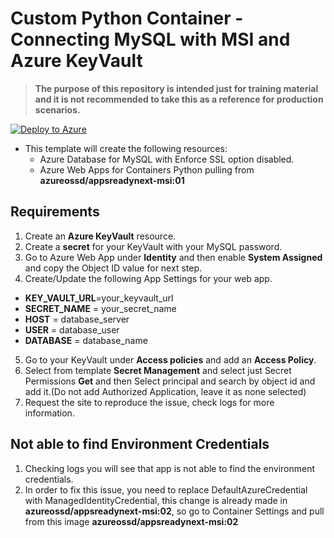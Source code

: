 # Custom Python Container - Connecting MySQL with MSI and Azure KeyVault

>**The purpose of this repository is intended just for training material and it is not recommended to take this as a reference for production scenarios.**

[![Deploy to Azure](https://aka.ms/deploytoazurebutton)](https://portal.azure.com/#create/Microsoft.Template/uri/https%3A%2F%2Fraw.githubusercontent.com%2Fazureossd%2Fappsreadynext-python-msi%2Fmaster%2Ftemplate.json)

- This template will create the following resources:
    - Azure Database for MySQL with Enforce SSL option disabled.
    - Azure Web Apps for Containers Python pulling from **azureossd/appsreadynext-msi:01**

## Requirements
1. Create an **Azure KeyVault** resource.
2. Create a **secret** for your KeyVault with your MySQL password.
3. Go to Azure Web App under **Identity** and then enable **System Assigned** and copy the Object ID value for next step.
4. Create/Update the following App Settings for your web app.

 -  **KEY_VAULT_URL**=your_keyvault_url
 -  **SECRET_NAME** = your_secret_name
 -  **HOST** = database_server
 -  **USER** = database_user
 -  **DATABASE** = database_name
5. Go to your KeyVault under **Access policies** and add an **Access Policy**.
6. Select from template **Secret Management** and select just Secret Permissions **Get** and then Select principal and search by object id and add it.(Do not add Authorized Application, leave it as none selected) 
7. Request the site to reproduce the issue, check logs for more information.

## Not able to find Environment Credentials
1. Checking logs you will see that app is not able to find the environment credentials.
2. In order to fix this issue, you need to replace DefaultAzureCredential with ManagedIdentityCredential, this change is already made in **azureossd/appsreadynext-msi:02**, so go to Container Settings and pull from this image **azureossd/appsreadynext-msi:02**